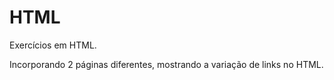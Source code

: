 # HTML
Exercícios em HTML.

Incorporando 2 páginas diferentes, mostrando a variação de links no HTML. 
